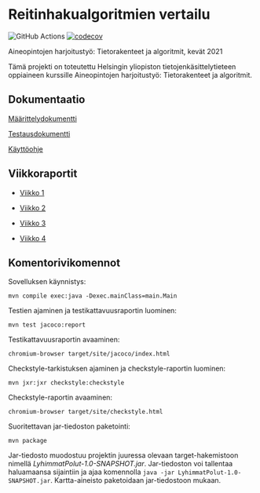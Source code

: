 # Reitinhakualgoritmien vertailu

![GitHub Actions](https://github.com/jenkarper/LyhimmatPolut/workflows/Java%20CI%20with%20Maven/badge.svg)
[![codecov](https://codecov.io/gh/jenkarper/LyhimmatPolut/branch/main/graph/badge.svg?token=ADCY2UMF1W)](https://codecov.io/gh/jenkarper/LyhimmatPolut)

Aineopintojen harjoitustyö: Tietorakenteet ja algoritmit, kevät 2021

Tämä projekti on toteutettu Helsingin yliopiston tietojenkäsittelytieteen oppiaineen kurssille Aineopintojen harjoitustyö: Tietorakenteet ja algoritmit.

## Dokumentaatio

[Määrittelydokumentti](dokumentaatio/maarittelydokumentti.md)

[Testausdokumentti](dokumentaatio/testausdokumentti.md)

[Käyttöohje](dokumentaatio/kayttoohje.md)

## Viikkoraportit

- [Viikko 1](dokumentaatio/viikkoraportit/viikko_1.md)

- [Viikko 2](dokumentaatio/viikkoraportit/viikko_2.md)

- [Viikko 3](dokumentaatio/viikkoraportit/viikko_3.md)

- [Viikko 4](dokumentaatio/viikkoraportit/viikko_4.md)

## Komentorivikomennot

Sovelluksen käynnistys:

`mvn compile exec:java -Dexec.mainClass=main.Main`

Testien ajaminen ja testikattavuusraportin luominen:

`mvn test jacoco:report`

Testikattavuusraportin avaaminen:

`chromium-browser target/site/jacoco/index.html`

Checkstyle-tarkistuksen ajaminen ja checkstyle-raportin luominen:

`mvn jxr:jxr checkstyle:checkstyle`

Checkstyle-raportin avaaminen:

`chromium-browser target/site/checkstyle.html`

Suoritettavan jar-tiedoston paketointi:

`mvn package`

Jar-tiedosto muodostuu projektin juuressa olevaan target-hakemistoon nimellä _LyhimmatPolut-1.0-SNAPSHOT.jar_. Jar-tiedoston voi tallentaa haluamaansa sijaintiin ja ajaa komennolla `java -jar LyhimmatPolut-1.0-SNAPSHOT.jar`. Kartta-aineisto paketoidaan jar-tiedostoon mukaan.
